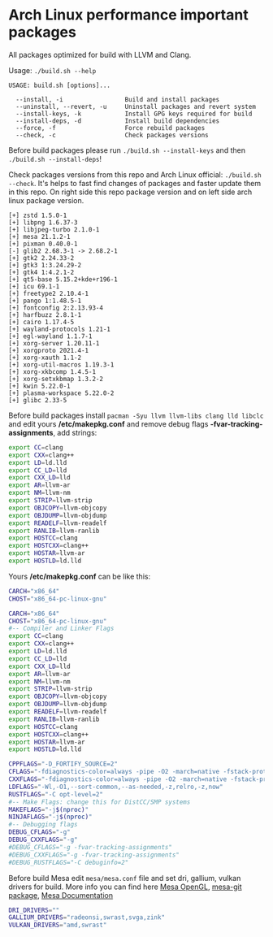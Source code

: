 # Arch Linux performance important packages

All packages optimized for build with LLVM and Clang.

Usage: `./build.sh --help`

```text
USAGE: build.sh [options]...

  --install, -i                 Build and install packages
  --uninstall, --revert, -u     Uninstall packages and revert system
  --install-keys, -k            Install GPG keys required for build
  --install-deps, -d            Install build dependencies
  --force, -f                   Force rebuild packages
  --check, -c                   Check packages versions
```

Before build packages please run `./build.sh --install-keys` and then `./build.sh --install-deps`!

Check packages versions from this repo and Arch Linux official: `./build.sh --check`.
It's helps to fast find changes of packages and faster update them in this repo.
On right side this repo package version and on left side arch linux package version.

```text
[+] zstd 1.5.0-1
[+] libpng 1.6.37-3
[+] libjpeg-turbo 2.1.0-1
[+] mesa 21.1.2-1
[+] pixman 0.40.0-1
[-] glib2 2.68.3-1 -> 2.68.2-1
[+] gtk2 2.24.33-2
[+] gtk3 1:3.24.29-2
[+] gtk4 1:4.2.1-2
[+] qt5-base 5.15.2+kde+r196-1
[+] icu 69.1-1
[+] freetype2 2.10.4-1
[+] pango 1:1.48.5-1
[+] fontconfig 2:2.13.93-4
[+] harfbuzz 2.8.1-1
[+] cairo 1.17.4-5
[+] wayland-protocols 1.21-1
[+] egl-wayland 1.1.7-1
[+] xorg-server 1.20.11-1
[+] xorgproto 2021.4-1
[+] xorg-xauth 1.1-2
[+] xorg-util-macros 1.19.3-1
[+] xorg-xkbcomp 1.4.5-1
[+] xorg-setxkbmap 1.3.2-2
[+] kwin 5.22.0-1
[+] plasma-workspace 5.22.0-2
[+] glibc 2.33-5
```

Before build packages install `pacman -Syu llvm llvm-libs clang lld libclc` and edit yours **/etc/makepkg.conf** and remove debug flags **-fvar-tracking-assignments**, add strings:

```bash
export CC=clang
export CXX=clang++
export LD=ld.lld
export CC_LD=lld
export CXX_LD=lld
export AR=llvm-ar
export NM=llvm-nm
export STRIP=llvm-strip
export OBJCOPY=llvm-objcopy
export OBJDUMP=llvm-objdump
export READELF=llvm-readelf
export RANLIB=llvm-ranlib
export HOSTCC=clang
export HOSTCXX=clang++
export HOSTAR=llvm-ar
export HOSTLD=ld.lld
```

Yours  **/etc/makepkg.conf** can be like this:

```bash
CARCH="x86_64"
CHOST="x86_64-pc-linux-gnu"

CARCH="x86_64"
CHOST="x86_64-pc-linux-gnu"
#-- Compiler and Linker Flags
export CC=clang
export CXX=clang++
export LD=ld.lld
export CC_LD=lld
export CXX_LD=lld
export AR=llvm-ar
export NM=llvm-nm
export STRIP=llvm-strip
export OBJCOPY=llvm-objcopy
export OBJDUMP=llvm-objdump
export READELF=llvm-readelf
export RANLIB=llvm-ranlib
export HOSTCC=clang
export HOSTCXX=clang++
export HOSTAR=llvm-ar
export HOSTLD=ld.lld

CPPFLAGS="-D_FORTIFY_SOURCE=2"
CFLAGS="-fdiagnostics-color=always -pipe -O2 -march=native -fstack-protector-strong"
CXXFLAGS="-fdiagnostics-color=always -pipe -O2 -march=native -fstack-protector-strong"
LDFLAGS="-Wl,-O1,--sort-common,--as-needed,-z,relro,-z,now"
RUSTFLAGS="-C opt-level=2"
#-- Make Flags: change this for DistCC/SMP systems
MAKEFLAGS="-j$(nproc)"
NINJAFLAGS="-j$(nproc)"
#-- Debugging flags
DEBUG_CFLAGS="-g"
DEBUG_CXXFLAGS="-g"
#DEBUG_CFLAGS="-g -fvar-tracking-assignments"
#DEBUG_CXXFLAGS="-g -fvar-tracking-assignments"
#DEBUG_RUSTFLAGS="-C debuginfo=2"
```

Before build Mesa edit `mesa/mesa.conf` file and set dri, gallium, vulkan drivers for build.
More info you can find here [Mesa OpenGL](https://wiki.archlinux.org/title/OpenGL), [mesa-git package](https://aur.archlinux.org/cgit/aur.git/tree/PKGBUILD?h=mesa-git), [Mesa Documentation](https://docs.mesa3d.org/systems.html)

```bash
DRI_DRIVERS=""
GALLIUM_DRIVERS="radeonsi,swrast,svga,zink"
VULKAN_DRIVERS="amd,swrast"
```
